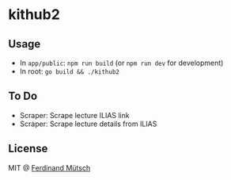 # kithub2

## Usage
* In `app/public`: `npm run build` (or `npm run dev` for development)
* In root: `go build && ./kithub2` 

## To Do
* Scraper: Scrape lecture ILIAS link
* Scraper: Scrape lecture details from ILIAS

## License
MIT @ [Ferdinand Mütsch](https://muetsch.io)